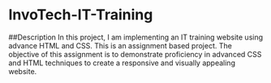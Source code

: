 # InvoTech-IT-Training
##Description
In this project, I am implementing an IT training website using advance HTML and CSS. This is an assignment based project. The objective of this assignment is to demonstrate proficiency in advanced CSS and  HTML techniques to create a responsive and visually appealing website.
